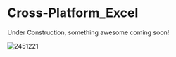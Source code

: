 # Cross-Platform_Excel




Under Construction, something awesome coming soon!



![2451221](https://user-images.githubusercontent.com/93505635/197375754-32aca9aa-007b-45e6-b5d1-2120ba393765.jpg)
